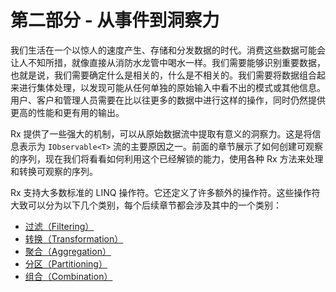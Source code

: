 # 第二部分 - 从事件到洞察力

我们生活在一个以惊人的速度产生、存储和分发数据的时代。消费这些数据可能会让人不知所措，就像直接从消防水龙管中喝水一样。我们需要能够识别重要数据，也就是说，我们需要确定什么是相关的，什么是不相关的。我们需要将数据组合起来进行集体处理，以发现可能从任何单独的原始输入中看不出的模式或其他信息。用户、客户和管理人员需要在比以往更多的数据中进行这样的操作，同时仍然提供更高的性能和更有用的输出。

Rx 提供了一些强大的机制，可以从原始数据流中提取有意义的洞察力。这是将信息表示为 `IObservable<T>` 流的主要原因之一。前面的章节展示了如何创建可观察的序列，现在我们将看看如何利用这个已经解锁的能力，使用各种 Rx 方法来处理和转换可观察的序列。

Rx 支持大多数标准的 LINQ 操作符。它还定义了许多额外的操作符。这些操作符大致可以分为以下几个类别，每个后续章节都会涉及其中的一个类别：

- [过滤（Filtering）](operation-filtering.md)
- [转换（Transformation）](operation-transformation.md)
- [聚合（Aggregation）](operation-aggregation.md)
- [分区（Partitioning）](operation-partitioning.md)
- [组合（Combination）](operation-combination.md)